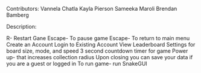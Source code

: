 Contributors: 
Vannela Chatla
Kayla Pierson
Sameeka Maroli 
Brendan Bamberg

Description:

R- Restart Gane
Escape- To pause game
Escape- To return to main menu
Create an Account 
Login to Existing Account 
View Leaderboard
Settings for board size, mode, and speed
3 second countdown timer for game 
Power up- that increases collection radius
Upon closing you can save your data if you are a guest or logged in
To run game- run SnakeGUI
